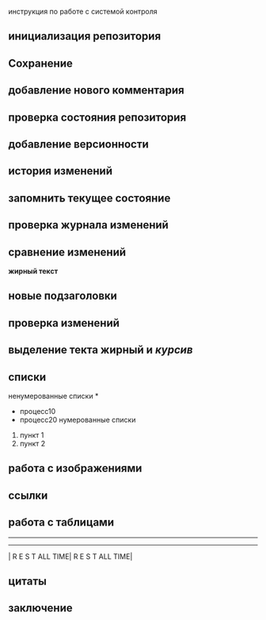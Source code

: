 инструкция по работе с системой контроля

## инициализация репозитория


## Сохранение

## добавление нового комментария

## проверка состояния репозитория

## добавление версионности

## история изменений

## запомнить текущее состояние

## проверка журнала изменений

## сравнение изменений 

**жирный текст**

## новые подзаголовки

## проверка изменений

## выделение текта **жирный** и *курсив* 

## списки
ненумерованные списки *
* процесс10
* процесс20
нумерованные списки 
1. пункт 1
2. пункт 2

## работа с изображениями

## ссылки

## работа с таблицами
_________________________________
_________________________________
| R E S T ALL TIME| R E S T ALL TIME|

## цитаты

##  заключение 